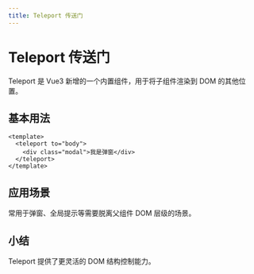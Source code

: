 ```yaml
---
title: Teleport 传送门
---
```


# Teleport 传送门

Teleport 是 Vue3 新增的一个内置组件，用于将子组件渲染到 DOM 的其他位置。

## 基本用法

```vue
<template>
  <teleport to="body">
    <div class="modal">我是弹窗</div>
  </teleport>
</template>
```

## 应用场景
常用于弹窗、全局提示等需要脱离父组件 DOM 层级的场景。

## 小结
Teleport 提供了更灵活的 DOM 结构控制能力。 